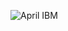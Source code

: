 ![April IBM](https://media-exp1.licdn.com/dms/image/C5603AQGV0XmFyDiSHg/profile-displayphoto-shrink_200_200/0/1591529126348?e=1630540800&v=beta&t=ngEDXljgkILe1PdK_POAYkdC7DNzE67Q1IErfqzuyb8)
